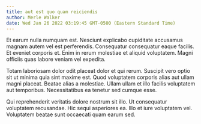 ```yaml
---
title: aut est quo quam reiciendis
author: Merle Walker
date: Wed Jan 26 2022 03:19:45 GMT-0500 (Eastern Standard Time)
---
```

Et earum nulla numquam est. Nesciunt explicabo cupiditate accusamus magnam autem vel est perferendis. Consequatur consequatur eaque facilis. Et eveniet corporis et. Enim in rerum molestiae et aliquid voluptatem. Magni officiis quas labore veniam vel expedita.

 Totam laboriosam dolor odit placeat dolor et qui rerum. Suscipit vero optio sit ut minima quia sint maxime est. Quod voluptatem corporis alias aut ullam magni placeat. Beatae alias a molestiae. Ullam ullam et illo facilis voluptatem aut temporibus. Necessitatibus ea tenetur sed cumque esse.

 Qui reprehenderit veritatis dolore nostrum sit illo. Ut consequatur voluptatem recusandae. Hic sequi asperiores ea. Illo et iure voluptatem vel. Voluptatem beatae sunt occaecati quam earum sed.